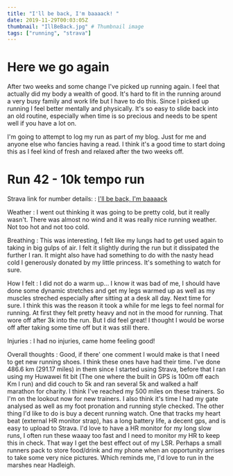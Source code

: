 ```yaml
---
title: "I'll be back, I'm baaaack! "
date: 2019-11-29T00:03:05Z
thumbnail: "IllBeBack.jpg" # Thumbnail image
tags: ["running", "strava"]
---
```

# Here we go again
After two weeks and some change I've picked up running again. I feel that actually did my body a wealth of good. It's hard to fit in the running around a very busy family and work life but I have to do this. Since I picked up running I feel better mentally and physically. It's so easy to slide back into an old routine, especially when time is so precious and needs to be spent well if you have a lot on.

I'm going to attempt to log my run as part of my blog. Just for me and anyone else who fancies having a read. I think it's a good time to start doing this as I feel kind of fresh and relaxed after the two weeks off.

# Run 42 - 10k tempo run
Strava link for number details:
:  [I'll be back, I'm baaaack](https://www.strava.com/activities/2898302703)

Weather
:  I went out thinking it was going to be pretty cold, but it really wasn't. There was almost no wind and it was really nice running weather. Not too hot and not too cold.

Breathing
:  This was interesting, I felt like my lungs had to get used again to taking in big gulps of air. I felt it slightly during the run but it dissipated the further I ran. It might also have had something to do with the nasty head cold I generously donated by my little princess. It's something to watch for sure.

How I felt
:  I did not do a warm up... I know it was bad of me, I should have done some dynamic stretches and get my legs warmed up as well as my muscles streched especially after sitting at a desk all day. Next time for sure. I think this was the reason it took a while for me legs to feel normal for running. At first they felt pretty heavy and not in the mood for running. That wore off after 3k into the run. But I did feel great! I thought I would be worse off after taking some time off but it was still there. 

Injuries
: I had no injuries, came home feeling good!

Overall thoughts
:  Good, if there' one comment I would make is that I need to get new running shoes. I think these ones have had their time. I've done 486.6 km (291.17 miles) in them since I started using Strava, before that I ran using my Huwawei fit bit (The one where the built in GPS is 100m off each Km I run) and did couch to 5k and ran several 5k and walked a half marathon for charity. I think I've reached my 500 miles on these trainers. So I'm on the lookout now for new trainers. I also think it's time I had my gate analysed as well as my foot pronation and running style checked. The other thing I'd like to do is buy a decent running watch. One that tracks my heart beat (external HR monitor strap), has a long battery life, a decent gps, and is easy to upload to Strava.
I'd love to have a HR monitor for my long slow runs, I often run these waaay too fast and I need to monitor my HR to keep this in check. That way I get the best effect out of my LSR. Perhaps a small runners pack to store food/drink and my phone when an opportunity arrises to take some very nice pictures. Which reminds me, I'd love to run in the marshes near Hadleigh. 
